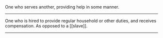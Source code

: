 One who serves another, providing help in some manner.

----

One who is hired to provide regular household or other duties, and receives compensation.  As opposed to a [[slave]].

----